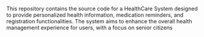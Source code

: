 This repository contains the source code for a HealthCare System designed to provide personalized health information, medication reminders, and registration functionalities. The system aims to enhance the overall health management experience for users, with a focus on senior citizens
